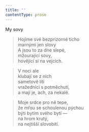 ```yaml
---
title: ''
contentType: prose
---
```


My sovy

> Hojíme své bezprizorné ticho  
> marnými jen slovy  
> A jsou to za dne slepé,  
> mžourající sovy,  
> hovějící si na vejcích.

> V noci ale  
> klubají se z nich  
> sametově lítí  
> vražedníci s potměchutí,  
> a mají je, ach, za nekalé.

> Moje srdce pro ně tepe,  
> že mřou se schoulenou pýchou  
> býti bytím svého bytí —  
> na hrom krutý,  
> na nejtišší slovobití.
